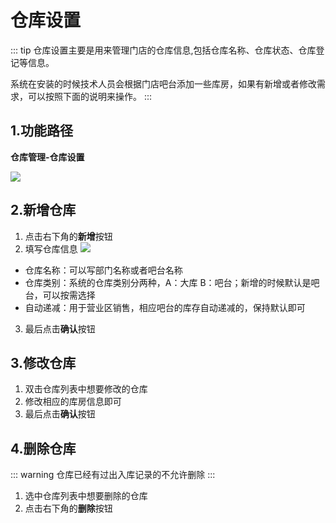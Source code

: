 # 仓库设置
::: tip
仓库设置主要是用来管理门店的仓库信息,包括仓库名称、仓库状态、仓库登记等信息。

系统在安装的时候技术人员会根据门店吧台添加一些库房，如果有新增或者修改需求，可以按照下面的说明来操作。
:::

## 1.功能路径
**仓库管理-仓库设置**

![](https://wiki-cdsoft.oss-cn-hangzhou.aliyuncs.com/202502261158830.png)


## 2.新增仓库
1. 点击右下角的**新增**按钮
2. 填写仓库信息
![](https://wiki-cdsoft.oss-cn-hangzhou.aliyuncs.com/202502261207186.png)
+ 仓库名称：可以写部门名称或者吧台名称
+ 仓库类别：系统的仓库类别分两种，A：大库 B：吧台；新增的时候默认是吧台，可以按需选择
+ 自动递减：用于营业区销售，相应吧台的库存自动递减的，保持默认即可
3. 最后点击**确认**按钮

## 3.修改仓库
1. 双击仓库列表中想要修改的仓库
2. 修改相应的库房信息即可
3. 最后点击**确认**按钮

## 4.删除仓库
::: warning
仓库已经有过出入库记录的不允许删除
:::

1. 选中仓库列表中想要删除的仓库
2. 点击右下角的**删除**按钮



